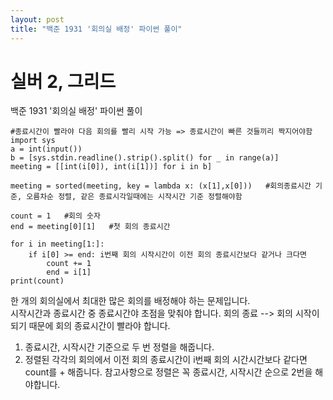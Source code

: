 ```yaml
---
layout: post
title: "백준 1931 '회의실 배정' 파이썬 풀이"
---
```


# 실버 2, 그리드

백준 1931 '회의실 배정' 파이썬 풀이<br>

```
#종료시간이 빨라야 다음 회의를 빨리 시작 가능 => 종료시간이 빠른 것들끼리 짝지어야함
import sys
a = int(input())
b = [sys.stdin.readline().strip().split() for _ in range(a)]
meeting = [[int(i[0]), int(i[1])] for i in b]

meeting = sorted(meeting, key = lambda x: (x[1],x[0]))   #회의종료시간 기준, 오름차순 정렬, 같은 종료시각일때에는 시작시간 기준 정렬해야함

count = 1   #회의 숫자
end = meeting[0][1]   #첫 회의 종료시간

for i in meeting[1:]:
    if i[0] >= end: i번째 회의 시작시간이 이전 회의 종료시간보다 같거나 크다면
        count += 1
        end = i[1]
print(count)

```
한 개의 회의실에서 최대한 많은 회의를 배정해야 하는 문제입니다.<br>
시작시간과 종료시간 중 종료시간야 초점을 맞춰야 합니다. 회의 종료 --> 회의 시작이 되기 때문에 회의 종료시간이 빨라야 합니다.
1. 종료시간, 시작시간 기준으로 두 번 정렬을 해줍니다.
2. 정렬된 각각의 회의에서 이전 회의 종료시간이 i번째 회의 시간시간보다 같다면 count를 + 해줍니다.
참고사항으로 정렬은 꼭 종료시간, 시작시간 순으로 2번을 해야합니다.